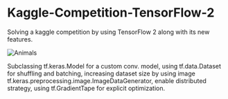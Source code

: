 # Kaggle-Competition-TensorFlow-2
Solving a kaggle competition by using TensorFlow 2 along with its new features. 

![Animals](https://storage.googleapis.com/kaggle-competitions/kaggle/5441/logos/front_page.png)

Subclassing tf.keras.Model for a custom conv. model, 
using tf.data.Dataset for shuffling and batching, 
increasing dataset size by using image tf.keras.preprocessing.image.ImageDataGenerator, 
enable distributed strategy, 
using tf.GradientTape for explicit optimization. 

